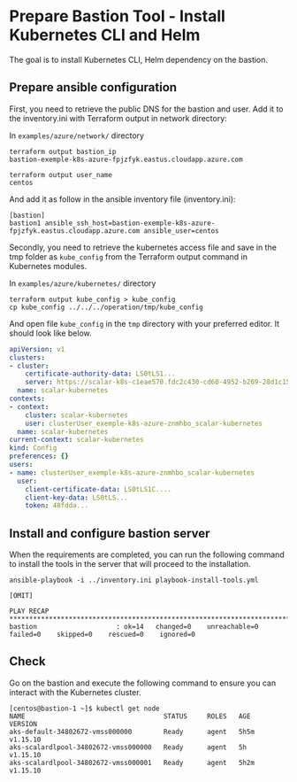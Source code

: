 # Prepare Bastion Tool - Install Kubernetes CLI and Helm

The goal is to install Kubernetes CLI, Helm dependency on the bastion.

## Prepare ansible configuration

First, you need to retrieve the public DNS for the bastion and user. Add it to the inventory.ini with Terraform output in network directory:

In `examples/azure/network/` directory

```console
terraform output bastion_ip
bastion-exemple-k8s-azure-fpjzfyk.eastus.cloudapp.azure.com
```

```console
terraform output user_name
centos
```

And add it as follow in the ansible inventory file (inventory.ini):

```console
[bastion]
bastion1 ansible_ssh_host=bastion-exemple-k8s-azure-fpjzfyk.eastus.cloudapp.azure.com ansible_user=centos
```

Secondly, you need to retrieve the kubernetes access file and save in the tmp folder as `kube_config` from the Terraform output command in Kubernetes modules.

In `examples/azure/kubernetes/` directory

```console
terraform output kube_config > kube_config
cp kube_config ../../../operation/tmp/kube_config
```

And open file `kube_config` in the `tmp` directory with your preferred editor. It should look like below.

```yml
apiVersion: v1
clusters:
- cluster:
    certificate-authority-data: LS0tLS1...
    server: https://scalar-k8s-c1eae570.fdc2c430-cd60-4952-b269-28d1c1583ca7.privatelink.eastus.azmk8s.io:443
  name: scalar-kubernetes
contexts:
- context:
    cluster: scalar-kubernetes
    user: clusterUser_exemple-k8s-azure-znmhbo_scalar-kubernetes
  name: scalar-kubernetes
current-context: scalar-kubernetes
kind: Config
preferences: {}
users:
- name: clusterUser_exemple-k8s-azure-znmhbo_scalar-kubernetes
  user:
    client-certificate-data: LS0tLS1C....
    client-key-data: LS0tLS...
    token: 48fdda...
```

## Install and configure bastion server

When the requirements are completed, you can run the following command to install the tools in the server that will proceed to the installation.

```console
ansible-playbook -i ../inventory.ini playbook-install-tools.yml

[OMIT]

PLAY RECAP ***********************************************************************************************************************************************************************************************************************************************************
bastion                    : ok=14   changed=0    unreachable=0    failed=0    skipped=0    rescued=0    ignored=0
```

## Check

Go on the bastion and execute the following command to ensure you can interact with the Kubernetes cluster.

```console
[centos@bastion-1 ~]$ kubectl get node
NAME                                   STATUS     ROLES   AGE    VERSION
aks-default-34802672-vmss000000        Ready      agent   5h5m   v1.15.10
aks-scalardlpool-34802672-vmss000000   Ready      agent   5h     v1.15.10
aks-scalardlpool-34802672-vmss000001   Ready      agent   5h2m   v1.15.10
```
